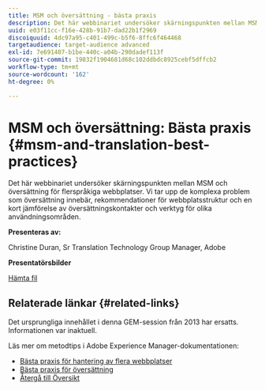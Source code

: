 ```yaml
---
title: MSM och översättning - bästa praxis
description: Det här webbinariet undersöker skärningspunkten mellan MSM och översättning för flerspråkiga webbplatser. Vi tar upp de komplexa problem som översättning innebär, rekommendationer för webbplatsstruktur och en kort jämförelse av översättningskontakter och verktyg för olika användningsområden.
uuid: e03f11cc-f16e-428b-91b7-dad22b1f2969
discoiquuid: 4dc97a95-c401-499c-b5f6-8ffc6f464468
targetaudience: target-audience advanced
exl-id: 7e691407-b1be-440c-a04b-290dadef113f
source-git-commit: 19832f1904681d68c102ddbdc8925cebf5dffcb2
workflow-type: tm+mt
source-wordcount: '162'
ht-degree: 0%

---
```


# MSM och översättning: Bästa praxis {#msm-and-translation-best-practices}

Det här webbinariet undersöker skärningspunkten mellan MSM och översättning för flerspråkiga webbplatser. Vi tar upp de komplexa problem som översättning innebär, rekommendationer för webbplatsstruktur och en kort jämförelse av översättningskontakter och verktyg för olika användningsområden.

**Presenteras av:**

Christine Duran, Sr Translation Technology Group Manager, Adobe

**Presentatörsbilder**

[Hämta fil](assets/20130731-adobe-msm-and-translation-best-practices.pdf)

## Relaterade länkar {#related-links}

Det ursprungliga innehållet i denna GEM-session från 2013 har ersatts. Informationen var inaktuell.

Läs mer om metodtips i Adobe Experience Manager-dokumentationen:

* [Bästa praxis för hantering av flera webbplatser](https://docs.adobe.com/docs/en/aem/6-1/administer/sites/msm/msm-bp.html)
* [Bästa praxis för översättning](https://docs.adobe.com/docs/en/aem/6-1/administer/sites/translation/tc-bp.html)
* [Återgå till Översikt](https://helpx.adobe.com/experience-manager/kt/eseminars/gems/aem-index.html)
